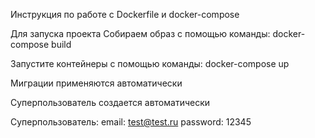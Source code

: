Инструкция по работе с Dockerfile и docker-compose

Для запуска проекта Собираем образ с помощью команды: docker-compose build

Запустите контейнеры с помощью команды: docker-compose up

Миграции применяются автоматически 

Суперпользователь создается автоматически

Суперпользователь: email: test@test.ru password: 12345






